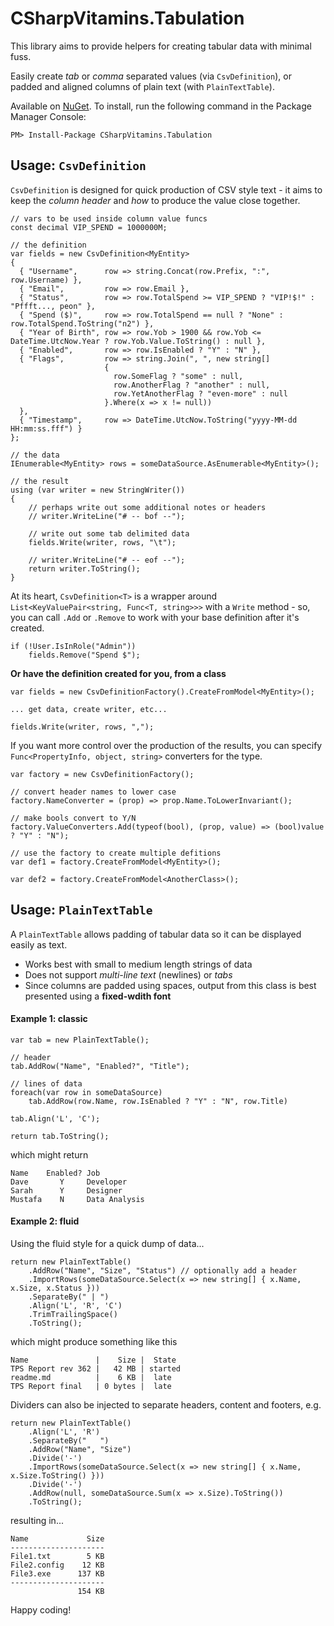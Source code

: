 # CSharpVitamins.Tabulation

This library aims to provide helpers for creating tabular data with minimal fuss. 

Easily create *tab* or *comma* separated values (via `CsvDefinition`), or padded and aligned columns of plain text (with `PlainTextTable`).

Available on [NuGet](https://www.nuget.org/packages/csharpvitamins.tabulation/). To install, run the following command in the Package Manager Console:

	PM> Install-Package CSharpVitamins.Tabulation



## Usage: `CsvDefinition`

`CsvDefinition` is designed for quick production of CSV style text - it aims to keep the *column header* and *how* to produce the value close together.

	// vars to be used inside column value funcs
	const decimal VIP_SPEND = 1000000M;
	
	// the definition  
	var fields = new CsvDefinition<MyEntity>
	{
	  { "Username",      row => string.Concat(row.Prefix, ":", row.Username) },
	  { "Email",         row => row.Email },
	  { "Status",        row => row.TotalSpend >= VIP_SPEND ? "VIP!$!" : "Pffft..., peon" },
	  { "Spend ($)",     row => row.TotalSpend == null ? "None" : row.TotalSpend.ToString("n2") },
	  { "Year of Birth", row => row.Yob > 1900 && row.Yob <= DateTime.UtcNow.Year ? row.Yob.Value.ToString() : null },
	  { "Enabled",       row => row.IsEnabled ? "Y" : "N" },
	  { "Flags",         row => string.Join(", ", new string[]
	                     {
	                       row.SomeFlag ? "some" : null,
	                       row.AnotherFlag ? "another" : null,
	                       row.YetAnotherFlag ? "even-more" : null
	                     }.Where(x => x != null))
	  },
	  { "Timestamp",     row => DateTime.UtcNow.ToString("yyyy-MM-dd HH:mm:ss.fff") }
	};
	
	// the data
	IEnumerable<MyEntity> rows = someDataSource.AsEnumerable<MyEntity>();
	
	// the result
	using (var writer = new StringWriter())
	{
		// perhaps write out some additional notes or headers
		// writer.WriteLine("# -- bof --");

		// write out some tab delimited data
		fields.Write(writer, rows, "\t");

		// writer.WriteLine("# -- eof --");
		return writer.ToString();
	}

At its heart, `CsvDefinition<T>` is a wrapper around `List<KeyValuePair<string, Func<T, string>>>` with a `Write` method - so, you can call `.Add` or `.Remove` to work with your base definition after it's created.

	if (!User.IsInRole("Admin"))
		fields.Remove("Spend $");


**Or have the definition created for you, from a class**


	var fields = new CsvDefinitionFactory().CreateFromModel<MyEntity>();

	... get data, create writer, etc...

	fields.Write(writer, rows, ",");

If you want more control over the production of the results, you can specify `Func<PropertyInfo, object, string>` converters for the type. 

	var factory = new CsvDefinitionFactory();

	// convert header names to lower case
	factory.NameConverter = (prop) => prop.Name.ToLowerInvariant();

	// make bools convert to Y/N
	factory.ValueConverters.Add(typeof(bool), (prop, value) => (bool)value ? "Y" : "N");

	// use the factory to create multiple defitions  
	var def1 = factory.CreateFromModel<MyEntity>();

	var def2 = factory.CreateFromModel<AnotherClass>();



## Usage: `PlainTextTable`

A `PlainTextTable` allows padding of tabular data so it can be displayed easily as text. 
 
 * Works best with small to medium length strings of data
 * Does not support *multi-line text* (newlines) or *tabs* 
 * Since columns are padded using spaces, output from this class is best presented using a **fixed-wdith font**


#### Example 1: classic

	var tab = new PlainTextTable();

	// header
	tab.AddRow("Name", "Enabled?", "Title");
	
	// lines of data 
	foreach(var row in someDataSource)
 		tab.AddRow(row.Name, row.IsEnabled ? "Y" : "N", row.Title)

	tab.Align('L', 'C');

	return tab.ToString();


which might return

	Name    Enabled? Job          
	Dave       Y     Developer    
	Sarah      Y     Designer     
	Mustafa    N     Data Analysis
	

#### Example 2: fluid
 
Using the fluid style for a quick dump of data...

	return new PlainTextTable()
		.AddRow("Name", "Size", "Status") // optionally add a header
		.ImportRows(someDataSource.Select(x => new string[] { x.Name, x.Size, x.Status }))
		.SeparateBy(" | ")
		.Align('L', 'R', 'C')
		.TrimTrailingSpace()
		.ToString();

which might produce something like this

	Name               |    Size |  State
	TPS Report rev 362 |   42 MB | started
	readme.md          |    6 KB |  late
	TPS Report final   | 0 bytes |  late


Dividers can also be injected to separate headers, content and footers, e.g.

	return new PlainTextTable()
		.Align('L', 'R')
		.SeparateBy("   ")
		.AddRow("Name", "Size")
		.Divide('-')
		.ImportRows(someDataSource.Select(x => new string[] { x.Name, x.Size.ToString() }))
		.Divide('-')
		.AddRow(null, someDataSource.Sum(x => x.Size).ToString())
		.ToString();

resulting in...

	Name             Size
	---------------------
	File1.txt        5 KB
	File2.config    12 KB
	File3.exe      137 KB
	---------------------
	               154 KB


Happy coding!

